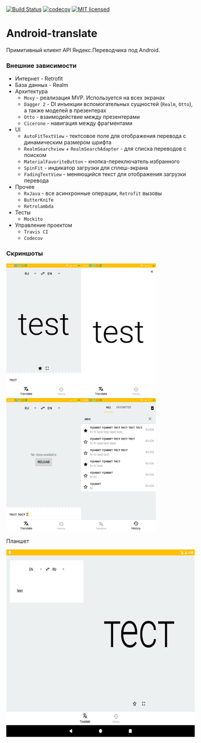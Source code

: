 [![Build Status](https://travis-ci.org/envoy93/Android-translate.svg?branch=master)](https://travis-ci.org/envoy93/Android-translate)
[![codecov](https://codecov.io/gh/envoy93/Android-translate/branch/master/graph/badge.svg)](https://codecov.io/gh/envoy93/Android-translate)
[![MIT licensed](https://img.shields.io/badge/license-MIT-blue.svg)](https://raw.githubusercontent.com/envoy93/Android-translate/master/LICENSE)

# Android-translate
Примитивный клиент API Яндекс.Переводчика под Android.

### Внешние зависимости
* Интернет - Retrofit
* База данных - Realm
* Архитектура
    - `Moxy` - реализация MVP. Используется на всех экранах 
    - `Dagger 2` - DI инъекции вспомогательных сущностей (`Realm`, `Otto`), а также моделей в презентерах 
    - `Otto` - взаимодействие между презентерами
    - `Cicerone` - навигация между фрагментами
* UI  
    - `AutoFitTextView` - тектсовое поле для отображения перевода с динамическим размером шрифта 
    - `RealmSearchview` + `RealmSearchAdapter` - для списка переводов с поиском
    - `MaterialFavoriteButton` - кнопка-переключатель избранного
    - `SpinFit` - индикатор загрузки для сплеш-экрана
    - `FadingTextView` - меняющийся текст для отображения загрузки перевода
* Прочее
    - `RxJava` - все асинхронные операции, `Retrofit` вызовы
    - `ButterKnife`
    - `Retrolambda`
* Тесты
    - `Mockito`
* Управление проектом
    - `Travis CI`
    - `Codecov`

### Скриншоты
<img src="https://github.com/envoy93/Android-translate/blob/master/img/1.png" width="200"><img src="https://github.com/envoy93/Android-translate/blob/master/img/2.png" width="200"><img src="https://github.com/envoy93/Android-translate/blob/master/img/3.png" width="200"><img src="https://github.com/envoy93/Android-translate/blob/master/img/4.png" width="200">

Планшет

<img src="https://github.com/envoy93/Android-translate/blob/master/img/5.png" height="500">


